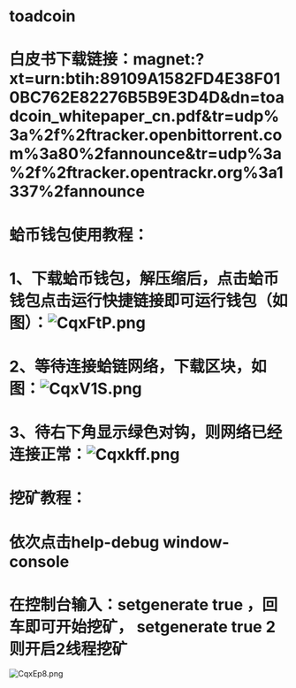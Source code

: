 # toadcoin
# 白皮书下载链接：magnet:?xt=urn:btih:89109A1582FD4E38F010BC762E82276B5B9E3D4D&dn=toadcoin_whitepaper_cn.pdf&tr=udp%3a%2f%2ftracker.openbittorrent.com%3a80%2fannounce&tr=udp%3a%2f%2ftracker.opentrackr.org%3a1337%2fannounce
# 蛤币钱包使用教程：
# 1、下载蛤币钱包，解压缩后，点击蛤币钱包点击运行快捷链接即可运行钱包（如图）：![CqxFtP.png](https://s1.ax1x.com/2018/06/11/CqxFtP.png)
# 2、等待连接蛤链网络，下载区块，如图：![CqxV1S.png](https://s1.ax1x.com/2018/06/11/CqxV1S.png)
# 3、待右下角显示绿色对钩，则网络已经连接正常：![Cqxkff.png](https://s1.ax1x.com/2018/06/11/Cqxkff.png)
# 挖矿教程：
# 依次点击help-debug window-console
# 在控制台输入：setgenerate true ，回车即可开始挖矿， setgenerate true 2 则开启2线程挖矿

![CqxEp8.png](https://s1.ax1x.com/2018/06/11/CqxEp8.png)



